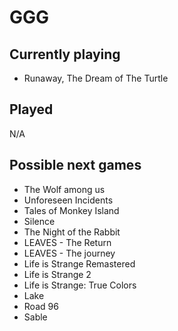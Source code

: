 # GGG

## Currently playing

- Runaway, The Dream of The Turtle

## Played

N/A

## Possible next games

- The Wolf among us
- Unforeseen Incidents
- Tales of Monkey Island
- Silence
- The Night of the Rabbit
- LEAVES - The Return
- LEAVES - The journey
- Life is Strange Remastered
- Life is Strange 2
- Life is Strange: True Colors
- Lake
- Road 96
- Sable
